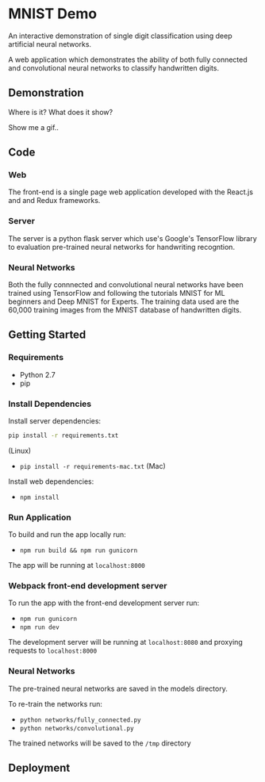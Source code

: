 # MNIST Demo

An interactive demonstration of single digit classification using deep artificial neural networks.

A web application which demonstrates the ability of both fully connected and convolutional neural networks to classify handwritten digits.

## Demonstration

Where is it?
What does it show?

Show me a gif..


## Code

### Web

The front-end is a single page web application developed with the React.js and and Redux frameworks.

### Server

The server is a python flask server which use's Google's TensorFlow library to evaluation pre-trained neural networks for handwriting recogntion.

### Neural Networks

Both the fully connnected and convolutional neural networks have been trained using TensorFlow and following the tutorials MNIST for ML beginners and Deep MNIST for Experts.
The training data used are the 60,000 training images from the MNIST database of handwritten digits.

## Getting Started

### Requirements

* Python 2.7
* pip

### Install Dependencies

Install server dependencies:
```bash
pip install -r requirements.txt
``` 

(Linux)

* `pip install -r requirements-mac.txt` (Mac)

Install web dependencies:
* `npm install`

### Run Application

To build and run the app locally run:

* `npm run build && npm run gunicorn`

The app will be running at `localhost:8000`

### Webpack front-end development server

To run the app with the front-end development server run:

* `npm run gunicorn`
* `npm run dev`

The development server will be running at `localhost:8080` and proxying requests to `localhost:8000`

### Neural Networks

The pre-trained neural networks are saved in the models directory.

To re-train the networks run:

* `python networks/fully_connected.py`
* `python networks/convolutional.py`

The trained networks will be saved to the `/tmp` directory


## Deployment




